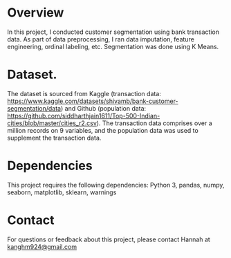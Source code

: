 # Overview
In this project, I conducted customer segmentation using bank transaction data. As part of data preprocessing, I ran data imputation, feature engineering, ordinal labeling, etc. Segmentation was done using K Means. 

# Dataset. 
The dataset is sourced from Kaggle (transaction data: https://www.kaggle.com/datasets/shivamb/bank-customer-segmentation/data) and Github (population data: https://github.com/siddharthjain1611/Top-500-Indian-cities/blob/master/cities_r2.csv). The transaction data comprises over a million records on 9 variables, and the population data was used to supplement the transaction data.

# Dependencies
This project requires the following dependencies: Python 3, pandas, numpy, seaborn, matplotlib, sklearn, warnings

# Contact
For questions or feedback about this project, please contact Hannah at kanghm924@gmail.com

